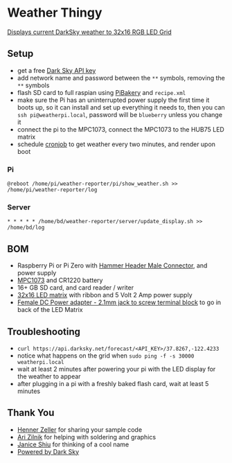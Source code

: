 # Weather Thingy

[Displays current DarkSky weather to 32x16 RGB LED Grid](https://medium.com/@bdettmer/displaying-weather-on-a-32x16-led-matrix-ce9281dc67a9)

## Setup
- get a free [Dark Sky API key](https://darksky.net/dev)
- add network name and password between the `**` symbols, removing the `**` symbols
- flash SD card to full raspian using [PiBakery](http://www.pibakery.org/download.html) and `recipe.xml` 
- make sure the Pi has an uninterrupted power supply the first time it boots up, so it can install and set up everything it needs to, then you can `ssh pi@weatherpi.local`, password will be `blueberry` unless you change it
- connect the pi to the MPC1073, connect the MPC1073 to the HUB75 LED matrix 
- schedule [cronjob](https://www.raspberrypi.org/documentation/linux/usage/cron.md) to get weather every two minutes, and render upon boot

### Pi
```console
@reboot /home/pi/weather-reporter/pi/show_weather.sh >> /home/pi/weather-reporter/log
```

### Server
```console
* * * * * /home/bd/weather-reporter/server/update_display.sh >> /home/bd/log
```

## BOM
- Raspberry Pi or Pi Zero with [Hammer Header Male Connector](https://www.adafruit.com/product/3662?gclid=CjwKCAjw_47YBRBxEiwAYuKdw5l9LOCGMq1DYlVqqCFQ7JWwCHZdirC31xi53t6ke8LuWUJVX_u75RoCaIEQAvD_BwE), and power supply
- [MPC1073](http://www.electrodragon.com/product/rgb-matrix-panel-drive-board-raspberry-pi/) and CR1220 battery
- 16+ GB SD card, and card reader / writer
- [32x16 LED matrix](https://www.adafruit.com/product/420) with ribbon and 5 Volt 2 Amp power supply
- [Female DC Power adapter - 2.1mm jack to screw terminal block](https://www.adafruit.com/product/368) to go in back of the LED Matrix

## Troubleshooting
- `curl https://api.darksky.net/forecast/<API_KEY>/37.8267,-122.4233`
- notice what happens on the grid when `sudo ping -f -s 30000 weatherpi.local`
- wait at least 2 minutes after powering your pi with the LED display for the weather to appear
- after plugging in a pi with a freshly baked flash card, wait at least 5 minutes

## Thank You
- [Henner Zeller](https://github.com/hzeller/rpi-rgb-led-matrix) for sharing your sample code
- [Ari Zilnik](https://medium.com/@azilnik) for helping with soldering and graphics
- [Janice Shiu](https://github.com/contrepoint) for thinking of a cool name
- [Powered by Dark Sky](https://darksky.net/poweredby/)

